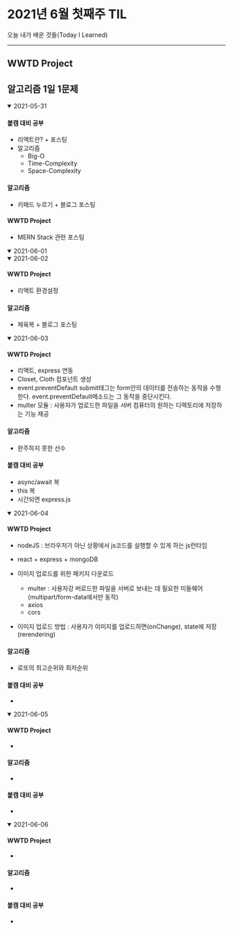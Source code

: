 # 2021년 6월 첫째주 TIL
오늘 내가 배운 것들(Today I Learned)

---------------------------------------
## WWTD Project
## 알고리즘 1일 1문제

<details open>
<summary>2021-05-31</summary>

#### 붙캠 대비 공부

- 리액트란? + 포스팅
- 알고리즘
  - Big-O
  - Time-Complexity
  - Space-Complexity


#### 알고리즘

- 키패드 누르기 + 블로그 포스팅

#### WWTD Project

- MERN Stack 관련 포스팅
</details>

<details open>
<summary>2021-06-01</summary>

</details>

<details open>
<summary>2021-06-02</summary>

#### WWTD Project

- 리액트 환경설정

#### 알고리즘

- 체육복 + 블로그 포스팅

</details>

<details open>
<summary>2021-06-03</summary>

#### WWTD Project

- 리액트, express 연동
- Closet, Cloth 컴포넌트 생성
- event.preventDefault
  submit태그는 form안의 데이터를 전송하는 동작을 수행한다. event.preventDefault메소드는 그 동작을 중단시킨다.
- multer 모듈 : 사용자가 업로드한 파일을 서버 컴퓨터의 원하는 디렉토리에 저장하는 기능 제공

#### 알고리즘

- 완주하지 못한 선수

#### 붙캠 대비 공부

- async/await 복
- this  복
- 시간되면 express.js

</details>

<details open>
<summary>2021-06-04</summary>

#### WWTD Project

- nodeJS : 브라우저가 아닌 상황에서 js코드를 실행할 수 있게 하는 js런타임
- react + express + mongoDB
- 이미지 업로드를 위한 패키지 다운로드
  - multer : 사용자강 버로드한 파일을 서버로 보내는 데 필요한 미들웨어(multipart/form-data에서만 동작)
  - axios
  - cors

- 이미지 업로드 방법 : 사용자가 이미지를 업로드하면(onChange), state에 저장(rerendering)

#### 알고리즘

- 로또의 최고순위와 최저순위

#### 붙캠 대비 공부

-

</details>

<details open>
<summary>2021-06-05</summary>

#### WWTD Project

-

#### 알고리즘

-

#### 붙캠 대비 공부

-

</details>

<details open>
<summary>2021-06-06</summary>

#### WWTD Project

-

#### 알고리즘

-

#### 붙캠 대비 공부

-

</details>
